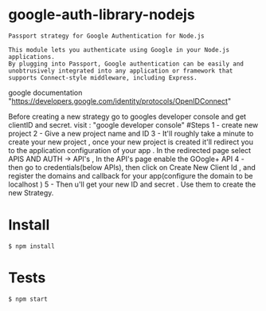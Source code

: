 # google-auth-library-nodejs
	Passport strategy for Google Authentication for Node.js

	This module lets you authenticate using Google in your Node.js applications.
	By plugging into Passport, Google authentication can be easily and unobtrusively integrated into any application or framework that supports Connect-style middleware, including Express.

google documentation "https://developers.google.com/identity/protocols/OpenIDConnect"

Before creating a new strategy go to googles developer console and get clientID and secret.
 visit : "google developer console"
#Steps 
1 - create new project 
2 - Give a new project name and ID
3 - It'll roughly take a minute to create your new project , once your new project is created it'll redirect you to the application configuration of your app . In the redirected page select APIS AND AUTH -> API's , In the API's page enable the GOogle+ API 
4 - then go to credentials(below APIs), then click on Create New Client Id , and register the domains and callback for your app(configure the domain to be localhost )
5 - Then u'll get your new ID and secret . Use them to create the new Strategy.
# Install
	$ npm install
# Tests
	$ npm start
# 
